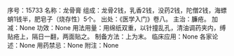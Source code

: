 序号：15733
名称：龙骨膏
组成：龙骨2钱，乳香2钱，没药2钱，陀僧2钱，海螵蛸1钱半，肥皂子（烧存性）5个。
出处：《医学入门》卷八。
主治：臁疮。
加减：None
功效：None
用法用量：用绵纸双重，以针撞乱孔，清油调药夹内，缚贴疮上，隔日一翻，两面贴之。
制备方法：上为末。
临床应用：None
各家论述：None
用药禁忌：None
附注：None
